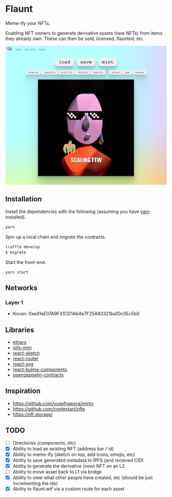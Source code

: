 # Flaunt

Meme-ify your NFTs.

Enabling NFT owners to generate derivative assets (new NFTs) from items they already own. These can then be sold, licensed, flaunted, etc.

![screenshot](./screenshot.png)

## Installation

Install the dependencies with the following (assuming you have [yarn](https://classic.yarnpkg.com/en/) installed).

```bash
yarn
```

Spin up a local chain and migrate the contracts.

```bash
truffle develop
$ migrate
```

Start the front-end.

```
yarn start
```

## Networks

### Layer 1

- Kovan: 0xe41eE07A9F41CD1Ab4e7F25A93321ba1Dc0Ec5b0

## Libraries

- [ethers](https://docs.ethers.io/v5/)
- [ipfs-mini](https://github.com/silentcicero/ipfs-mini)
- [react-sketch](https://github.com/tbolis/react-sketch)
- [react-router](https://reactrouter.com/)
- [react-svg](https://www.npmjs.com/package/react-svg)
- [react-bulma-components](https://www.npmjs.com/package/react-bulma-components)
- [openzeppelin-contracts](https://github.com/OpenZeppelin/openzeppelin-contracts)

## Inspiration

- https://github.com/yusefnapora/minty
- https://github.com/contextart/nfte
- https://nft.storage/

## TODO

- [ ] Directories (components, etc)
- [x] Ability to load an existing NFT (address bar / id)
- [x] Ability to meme-ify (sketch on top, add icons, emojis, etc)
- [x] Ability to save generated metadata to IPFS (and recieved CID)
- [x] Ability to generate the derivative (new) NFT on an L2
- [ ] Ability to move asset back to L1 via bridge
- [x] Ability to view what other people have created, etc (should be just incrementing the ids)
- [x] Ability to flaunt.wtf via a custom route for each asset
